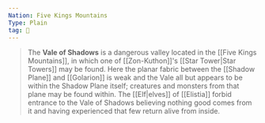 ```yaml
---
Nation: Five Kings Mountains
Type: Plain
tag: 🌾
---
```


> The **Vale of Shadows** is a dangerous valley located in the [[Five Kings Mountains]], in which one of [[Zon-Kuthon]]'s [[Star Tower|Star Towers]] may be found. Here the planar fabric between the [[Shadow Plane]] and [[Golarion]] is weak and the Vale all but appears to be within the Shadow Plane itself; creatures and monsters from that plane may be found within. The [[Elf|elves]] of [[Elistia]] forbid entrance to the Vale of Shadows believing nothing good comes from it and having experienced that few return alive from inside.








